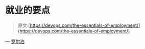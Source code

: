 # 就业的要点

> 原文:[https://devops.com/the-essentials-of-employment/](https://devops.com/the-essentials-of-employment/)

— [罗尔泊](https://devops.com/author/breselman/)